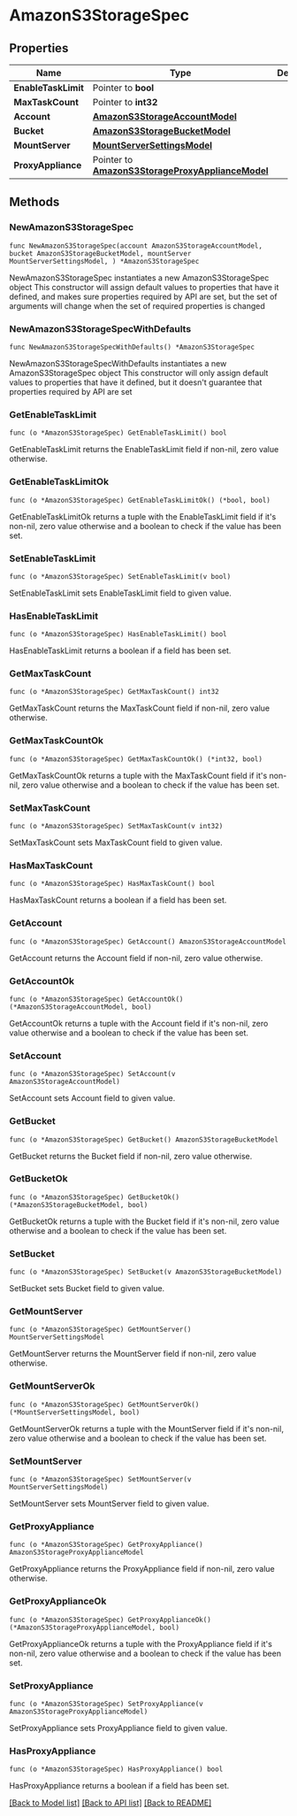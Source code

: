 # AmazonS3StorageSpec

## Properties

Name | Type | Description | Notes
------------ | ------------- | ------------- | -------------
**EnableTaskLimit** | Pointer to **bool** |  | [optional] 
**MaxTaskCount** | Pointer to **int32** |  | [optional] 
**Account** | [**AmazonS3StorageAccountModel**](AmazonS3StorageAccountModel.md) |  | 
**Bucket** | [**AmazonS3StorageBucketModel**](AmazonS3StorageBucketModel.md) |  | 
**MountServer** | [**MountServerSettingsModel**](MountServerSettingsModel.md) |  | 
**ProxyAppliance** | Pointer to [**AmazonS3StorageProxyApplianceModel**](AmazonS3StorageProxyApplianceModel.md) |  | [optional] 

## Methods

### NewAmazonS3StorageSpec

`func NewAmazonS3StorageSpec(account AmazonS3StorageAccountModel, bucket AmazonS3StorageBucketModel, mountServer MountServerSettingsModel, ) *AmazonS3StorageSpec`

NewAmazonS3StorageSpec instantiates a new AmazonS3StorageSpec object
This constructor will assign default values to properties that have it defined,
and makes sure properties required by API are set, but the set of arguments
will change when the set of required properties is changed

### NewAmazonS3StorageSpecWithDefaults

`func NewAmazonS3StorageSpecWithDefaults() *AmazonS3StorageSpec`

NewAmazonS3StorageSpecWithDefaults instantiates a new AmazonS3StorageSpec object
This constructor will only assign default values to properties that have it defined,
but it doesn't guarantee that properties required by API are set

### GetEnableTaskLimit

`func (o *AmazonS3StorageSpec) GetEnableTaskLimit() bool`

GetEnableTaskLimit returns the EnableTaskLimit field if non-nil, zero value otherwise.

### GetEnableTaskLimitOk

`func (o *AmazonS3StorageSpec) GetEnableTaskLimitOk() (*bool, bool)`

GetEnableTaskLimitOk returns a tuple with the EnableTaskLimit field if it's non-nil, zero value otherwise
and a boolean to check if the value has been set.

### SetEnableTaskLimit

`func (o *AmazonS3StorageSpec) SetEnableTaskLimit(v bool)`

SetEnableTaskLimit sets EnableTaskLimit field to given value.

### HasEnableTaskLimit

`func (o *AmazonS3StorageSpec) HasEnableTaskLimit() bool`

HasEnableTaskLimit returns a boolean if a field has been set.

### GetMaxTaskCount

`func (o *AmazonS3StorageSpec) GetMaxTaskCount() int32`

GetMaxTaskCount returns the MaxTaskCount field if non-nil, zero value otherwise.

### GetMaxTaskCountOk

`func (o *AmazonS3StorageSpec) GetMaxTaskCountOk() (*int32, bool)`

GetMaxTaskCountOk returns a tuple with the MaxTaskCount field if it's non-nil, zero value otherwise
and a boolean to check if the value has been set.

### SetMaxTaskCount

`func (o *AmazonS3StorageSpec) SetMaxTaskCount(v int32)`

SetMaxTaskCount sets MaxTaskCount field to given value.

### HasMaxTaskCount

`func (o *AmazonS3StorageSpec) HasMaxTaskCount() bool`

HasMaxTaskCount returns a boolean if a field has been set.

### GetAccount

`func (o *AmazonS3StorageSpec) GetAccount() AmazonS3StorageAccountModel`

GetAccount returns the Account field if non-nil, zero value otherwise.

### GetAccountOk

`func (o *AmazonS3StorageSpec) GetAccountOk() (*AmazonS3StorageAccountModel, bool)`

GetAccountOk returns a tuple with the Account field if it's non-nil, zero value otherwise
and a boolean to check if the value has been set.

### SetAccount

`func (o *AmazonS3StorageSpec) SetAccount(v AmazonS3StorageAccountModel)`

SetAccount sets Account field to given value.


### GetBucket

`func (o *AmazonS3StorageSpec) GetBucket() AmazonS3StorageBucketModel`

GetBucket returns the Bucket field if non-nil, zero value otherwise.

### GetBucketOk

`func (o *AmazonS3StorageSpec) GetBucketOk() (*AmazonS3StorageBucketModel, bool)`

GetBucketOk returns a tuple with the Bucket field if it's non-nil, zero value otherwise
and a boolean to check if the value has been set.

### SetBucket

`func (o *AmazonS3StorageSpec) SetBucket(v AmazonS3StorageBucketModel)`

SetBucket sets Bucket field to given value.


### GetMountServer

`func (o *AmazonS3StorageSpec) GetMountServer() MountServerSettingsModel`

GetMountServer returns the MountServer field if non-nil, zero value otherwise.

### GetMountServerOk

`func (o *AmazonS3StorageSpec) GetMountServerOk() (*MountServerSettingsModel, bool)`

GetMountServerOk returns a tuple with the MountServer field if it's non-nil, zero value otherwise
and a boolean to check if the value has been set.

### SetMountServer

`func (o *AmazonS3StorageSpec) SetMountServer(v MountServerSettingsModel)`

SetMountServer sets MountServer field to given value.


### GetProxyAppliance

`func (o *AmazonS3StorageSpec) GetProxyAppliance() AmazonS3StorageProxyApplianceModel`

GetProxyAppliance returns the ProxyAppliance field if non-nil, zero value otherwise.

### GetProxyApplianceOk

`func (o *AmazonS3StorageSpec) GetProxyApplianceOk() (*AmazonS3StorageProxyApplianceModel, bool)`

GetProxyApplianceOk returns a tuple with the ProxyAppliance field if it's non-nil, zero value otherwise
and a boolean to check if the value has been set.

### SetProxyAppliance

`func (o *AmazonS3StorageSpec) SetProxyAppliance(v AmazonS3StorageProxyApplianceModel)`

SetProxyAppliance sets ProxyAppliance field to given value.

### HasProxyAppliance

`func (o *AmazonS3StorageSpec) HasProxyAppliance() bool`

HasProxyAppliance returns a boolean if a field has been set.


[[Back to Model list]](../README.md#documentation-for-models) [[Back to API list]](../README.md#documentation-for-api-endpoints) [[Back to README]](../README.md)


